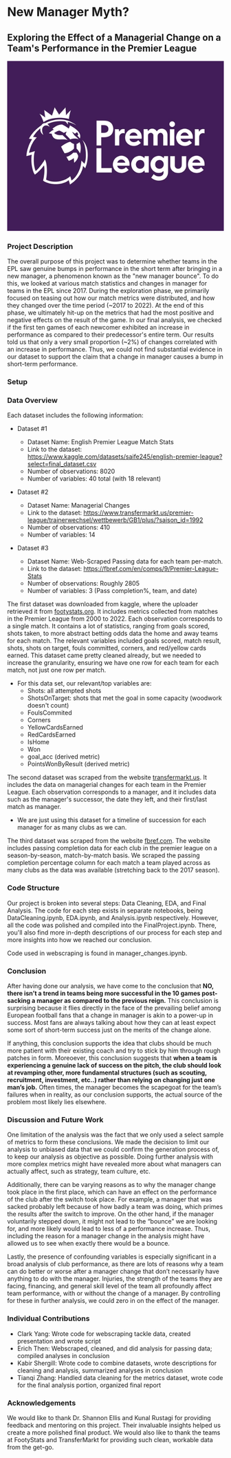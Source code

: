 # New Manager Myth?

## Exploring the Effect of a Managerial Change on a Team's Performance in the Premier League

![Logo of the English Premier League](imgs/EPL-logo.webp "EPL LOGO")

### Project Description

The overall purpose of this project was to determine whether teams in the EPL saw genuine bumps in performance in the short term after bringing in a new manager, a phenomenon known as the "new manager bounce". To do this, we looked at various match statistics and changes in manager for teams in the EPL since 2017. During the exploration phase, we primarily focused on teasing out how our match metrics were distributed, and how they changed over the time period (~2017 to 2022). At the end of this phase, we ultimately hit-up on the metrics that had the most positive and negative effects on the result of the game. In our final analysis, we checked if the first ten games of each newcomer exhibited an increase in performance as compared to their predecessor's entire term. Our results told us that only a very small proportion (~2%) of changes correlated with an increase in performance. Thus, we could not find substantial evidence in our dataset to support the claim that a change in manager causes a bump in short-term performance.

### Setup

### Data Overview

Each dataset includes the following information:
- Dataset #1
  - Dataset Name: English Premier League Match Stats
  - Link to the dataset: https://www.kaggle.com/datasets/saife245/english-premier-league?select=final_dataset.csv
  - Number of observations: 8020
  - Number of variables: 40 total (with 18 relevant)
- Dataset #2
  - Dataset Name: Managerial Changes
  - Link to the dataset: https://www.transfermarkt.us/premier-league/trainerwechsel/wettbewerb/GB1/plus/?saison_id=1992
  - Number of observations: 410
  - Number of variables: 14
  
- Dataset #3
  - Dataset Name: Web-Scraped Passing data for each team per-match. 
  - Link to the dataset: https://fbref.com/en/comps/9/Premier-League-Stats
  - Number of observations: Roughly 2805
  - Number of variables: 3 (Pass completion%, team, and date)

The first dataset was downloaded from kaggle, where the uploader retrieved it from [footystats.org](https://footystats.org/england/premier-league). It includes metrics collected from matches in the Premier League from 2000 to 2022. Each observation corresponds to a single match. It contains a lot of statistics, ranging from goals scored, shots taken, to more abstract betting odds data the home and away teams for each match. The relevant variables included goals scored, match result, shots, shots on target, fouls committed, corners, and red/yellow cards earned. This dataset came pretty cleaned already, but we needed to increase the granularity, ensuring we have one row for each team for each match, not just one row per match.
 - For this data set, our relevant/top variables are:
     - Shots: all attempted shots	
     - ShotsOnTarget: shots that met the goal in some capacity (woodwork doesn't count)	
     - FoulsCommited	
     - Corners 	
     - YellowCardsEarned 	
     - RedCardsEarned 	
     - IsHome 	
     - Won
     - goal_acc (derived metric)
     - PointsWonByResult (derived metric)

The second dataset was scraped from the website [transfermarkt.us](https://www.transfermarkt.us/premier-league/trainerwechsel/wettbewerb/GB1/plus/?saison_id=1992). It includes the data on managerial changes for each team in the Premier League. Each observation corresponds to a manager, and it includes data such as the manager's successor, the date they left, and their first/last match as manager.
- We are just using this dataset for a timeline of succession for each manager for as many clubs as we can.


The third dataset was scraped from the website [fbref.com](https://fbref.com/en/comps/9/Premier-League-Stats). The website includes passing completion data for each club in the premier league on a season-by-season, match-by-match basis. We scraped the passing completion percentage column for each match a team played across as many clubs as the data was available (stretching back to the 2017 season).

### Code Structure
Our project is broken into several steps: Data Cleaning, EDA, and Final Analysis. The code for each step exists in separate notebooks, being DataCleaning.ipynb, EDA.ipynb, and Analysis.ipynb respectively. However, all the code was polished and compiled into the FinalProject.ipynb. There, you'll also find more in-depth descriptions of our process for each step and more insights into how we reached our conclusion.

Code used in webscraping is found in manager_changes.ipynb.

### Conclusion

After having done our analysis, we have come to the conclusion that **NO, there isn’t a trend in teams being more successful in the 10 games post-sacking a manager as compared to the previous reign.** This conclusion is surprising because it flies directly in the face of the prevailing belief among European football fans that a change in manager is akin to a power-up in success. Most fans are always talking about how they can at least expect some sort of short-term success just on the merits of the change alone. 

If anything, this conclusion supports the idea that clubs should be much more patient with their existing coach and try to stick by him through rough patches in form. Moreoever, this conclusion suggests that **when a team is experiencing a genuine lack of success on the pitch, the club should look at revamping other, more fundamental structures (such as scouting, recruitment, investment, etc..) rather than relying on changing just one man’s job.** Often times, the manager becomes the scapegoat for the team’s failures when in reality, as our conclusion supports, the actual source of the problem most likely lies elsewhere.

### Discussion and Future Work

One limitation of the analysis was the fact that we only used a select sample of metrics to form these conclusions. We made the decision to limit our analysis to unbiased data that we could confirm the generation process of, to keep our analysis as objective as possible. Doing further analysis with more complex metrics might have revealed more about what managers can actually affect, such as strategy, team culture, etc.

Additionally, there can be varying reasons as to why the manager change took place in the first place, which can have an effect on the performance of the club after the switch took place. For example, a manager that was sacked probably left because of how badly a team was doing, which primes the results after the switch to improve. On the other hand, if the manager voluntarily stepped down, it might not lead to the “bounce” we are looking for, and more likely would lead to less of a performance increase. Thus, including the reason for a manager change in the analysis might have allowed us to see when exactly there would be a bounce.

Lastly, the presence of confounding variables is especially significant in a broad analysis of club performance, as there are lots of reasons why a team can do better or worse after a manager change that don’t necessarily have anything to do with the manager. Injuries, the strength of the teams they are facing, financing, and general skill level of the team all profoundly affect team performance, with or without the change of a manager. By controlling for these in further analysis, we could zero in on the effect of the manager.

### Individual Contributions

- Clark Yang: Wrote code for webscraping tackle data, created presentation and wrote script
- Erich Then: Webscraped, cleaned, and did analysis for passing data; compiled analyses in conclusion
- Kabir Shergill: Wrote code to combine datasets, wrote descriptions for cleaning and analysis, summarized analyses in conclusion
- Tianqi Zhang: Handled data cleaning for the metrics dataset, wrote code for the final analysis portion, organized final report

### Acknowledgements

We would like to thank Dr. Shannon Ellis and Kunal Rustagi for providing feedback and mentoring on this project. Their invaluable insights helped us create a more polished final product. We would also like to thank the teams at FootyStats and TransferMarkt for providing such clean, workable data from the get-go.